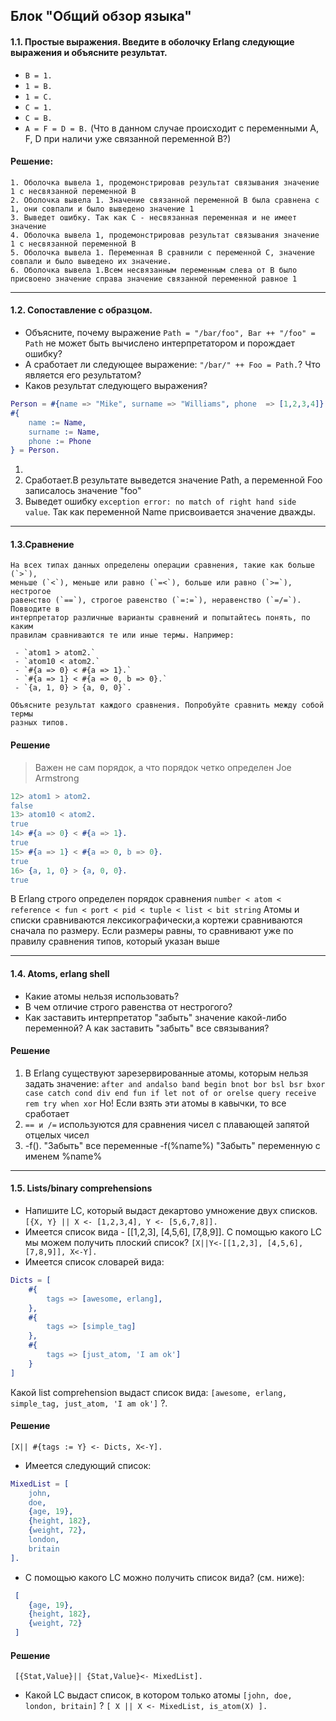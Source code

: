 ## Блок "Общий обзор языка"
#### 1.1. Простые выражения. Введите в оболочку Erlang следующие выражения и объясните результат.

 - `B = 1.`
 - `1 = B.`
 - `1 = C.`
 - `C = 1.`
 - `C = B.`
 - `A = F = D = B.` (Что в данном случае происходит с переменными A, F, D при
   наличи уже связанной переменной B?)


#### Решение:
```
1. Оболочка вывела 1, продемонстрировав результат связывания значение 1 с несвязанной переменной B
2. Оболочка вывела 1. Значение связанной переменной B была сравнена с 1, они совпали и было выведено значение 1
3. Выведет ошибку. Так как С - несвязанная переменная и не имеет значение
4. Оболочка вывела 1, продемонстрировав результат связывания значение 1 с несвязанной переменной B
5. Оболочка вывела 1. Переменная B сравнили с переменной C, значение совпали и было выведено их значение.
6. Оболочка вывела 1.Всем несвязанным переменным слева от B было присвоено значение справа значение связанной переменной равное 1
```
-------------
#### 1.2. Сопоставление с образцом.

 - Объясните, почему выражение `Path = "/bar/foo", Bar ++ "/foo" = Path` не
   может быть вычислено интерпретатором и порождает ошибку?
 - А сработает ли следующее выражение: `"/bar/" ++ Foo = Path.`? Что является
   его результатом?
 - Каков результат следующего выражения?

```erlang
Person = #{name => "Mike", surname => "Williams", phone  => [1,2,3,4]}.
#{
    name := Name,
    surname := Name,
    phone := Phone
} = Person.
```
1. 
2. Сработает.В результате выведется значение Path, а переменной Foo записалось значение "foo"
3. Выведет ошибку `exception error: no match of right hand side value`. Так как переменной Namе  присвоивается значение дважды.
---------
#### 1.3.Сравнение
```
На всех типах данных определены операции сравнения, такие как больше (`>`),
меньше (`<`), меньше или равно (`=<`), больше или равно (`>=`), нестрогое
равенство (`==`), строгое равенство (`=:=`), неравенство (`=/=`). Повводите в
интерпретатор различные варианты сравнений и попытайтесь понять, по каким
правилам сравниваются те или иные термы. Например:

 - `atom1 > atom2.`
 - `atom10 < atom2.`
 - `#{a => 0} < #{a => 1}.`
 - `#{a => 1} < #{a => 0, b => 0}.`
 - `{a, 1, 0} > {a, 0, 0}`.

Объясните результат каждого сравнения. Попробуйте сравнить между собой термы
разных типов.
```
#### Решение
>Важен не сам порядок, а что порядок четко определен
>Joe Armstrong
```erlang
12> atom1 > atom2.
false
13> atom10 < atom2.
true
14> #{a => 0} < #{a => 1}.
true
15> #{a => 1} < #{a => 0, b => 0}.
true
16> {a, 1, 0} > {a, 0, 0}.
true
```
В Erlang строго определен порядок сравнения
`number < atom < reference < fun < port < pid < tuple < list < bit string`
Атомы и списки сравниваются лексикографически,а кортежи сравниваются сначала по размеру. Если размеры равны, то сравнивают уже по правилу сравнения типов, который указан выше

-----
#### 1.4. Atoms, erlang shell

 - Какие атомы нельзя использовать?
 - В чем отличие строго равенства от нестрогого?
 - Как заставить интерпретатор "забыть" значение какой-либо переменной? А как
   заставить "забыть" все связывания?
#### Решение
1. В Erlang существуют зарезервированные атомы, которым нельзя задать значение: 
`after and andalso band begin bnot bor bsl bsr bxor case catch cond div end fun if let not of or orelse query receive rem try when xor`
Но! Если взять эти атомы в кавычки, то все сработает 
2. `== и /=` используются для сравнения чисел с плавающей запятой отцелых чисел
3. -f(). "Забыть" все переменные
   -f(%name%) "Забыть" переменную с именем %name%

-----

#### 1.5. Lists/binary comprehensions

 - Напишите LC, который выдаст декартово умножение двух списков.
 `[{X, Y} || X <- [1,2,3,4], Y <- [5,6,7,8]].`
 - Имеется список вида - [[1,2,3], [4,5,6], [7,8,9]]. С помощью какого LC мы
   можем получить плоский список?
 `[X||Y<-[[1,2,3], [4,5,6], [7,8,9]], X<-Y].`
 - Имеется список словарей вида:

```erlang
Dicts = [
    #{
        tags => [awesome, erlang],
    },
    #{
        tags => [simple_tag]
    },
    #{
        tags => [just_atom, 'I am ok']
    }
]
```
Какой list comprehension выдаст список вида: `[awesome, erlang, simple_tag,
just_atom, 'I am ok']` ?.

#### Решение
`[X|| #{tags := Y} <- Dicts, X<-Y].`

 - Имеется следующий список:

```erlang
MixedList = [
    john,
    doe,
    {age, 19},
    {height, 182},
    {weight, 72},
    london,
    britain
].
```
 - С помощью какого LC можно получить список вида? (см. ниже):
```erlang
 [
    {age, 19},
    {height, 182},
    {weight, 72}
 ]
 ```
 #### Решение
 ` [{Stat,Value}|| {Stat,Value}<- MixedList].`
 
 - Какой LC выдаст список, в котором только атомы `[john, doe, london, britain]`
   ?
   `[ X || X <- MixedList, is_atom(X) ].`
   
 
